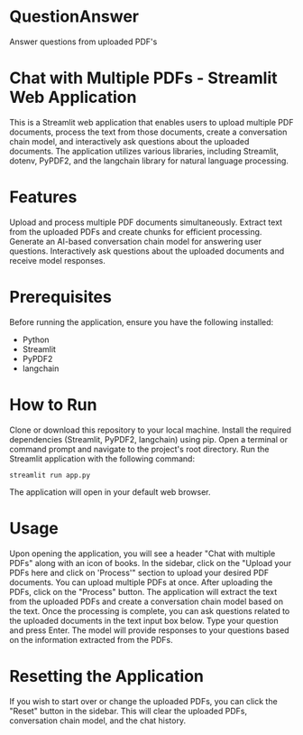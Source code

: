 # QuestionAnswer
Answer questions from uploaded PDF's
# Chat with Multiple PDFs - Streamlit Web Application

This is a Streamlit web application that enables users to upload multiple PDF documents, process the text from those documents, create a conversation chain model, and interactively ask questions about the uploaded documents. The application utilizes various libraries, including Streamlit, dotenv, PyPDF2, and the langchain library for natural language processing.

# Features
Upload and process multiple PDF documents simultaneously.
Extract text from the uploaded PDFs and create chunks for efficient processing.
Generate an AI-based conversation chain model for answering user questions.
Interactively ask questions about the uploaded documents and receive model responses.

# Prerequisites
Before running the application, ensure you have the following installed:

* Python
* Streamlit
* PyPDF2
* langchain

# How to Run
Clone or download this repository to your local machine.
Install the required dependencies (Streamlit, PyPDF2, langchain) using pip.
Open a terminal or command prompt and navigate to the project's root directory.
Run the Streamlit application with the following command:
```
streamlit run app.py
```
The application will open in your default web browser.

# Usage
Upon opening the application, you will see a header "Chat with multiple PDFs" along with an icon of books.
In the sidebar, click on the "Upload your PDFs here and click on 'Process'" section to upload your desired PDF documents. You can upload multiple PDFs at once.
After uploading the PDFs, click on the "Process" button. The application will extract the text from the uploaded PDFs and create a conversation chain model based on the text.
Once the processing is complete, you can ask questions related to the uploaded documents in the text input box below. Type your question and press Enter.
The model will provide responses to your questions based on the information extracted from the PDFs.

# Resetting the Application
If you wish to start over or change the uploaded PDFs, you can click the "Reset" button in the sidebar. This will clear the uploaded PDFs, conversation chain model, and the chat history.

